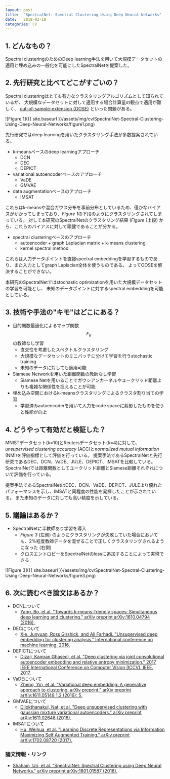 ```yaml
---
layout: post
title:  "SpectralNet: Spectral Clustering Using Deep Neural Networks"
date:   2018-02-18
categories: CV
---
```


## 1. どんなもの？

Spectral clusteringのためのDeep learning手法を用いて大規模データセットの適用と埋め込みの一般化を可能にしたSpectralNetを提案した。

## 2. 先行研究と比べてどこがすごいの？

Spectral clusteringはとても有力なクラスタリングアルゴリズムとして知られているが、
大規模なデータセットに対して適用する場合計算量の観点で適用が難しく、
[out-of-sample-extension (OOSE)](https://papers.nips.cc/paper/2461-out-of-sample-extensions-for-lle-isomap-mds-eigenmaps-and-spectral-clustering.pdf) といった問題がある。

![Figure 1]({{ site.baseurl }}/assets/img/cv/SpectralNet-Spectral-Clustering-Using-Deep-Neural-Networks/figure1.png)

先行研究ではdeep learningを用いたクラスタリング手法が多数提案されている。

- k-meansベースのdeep learningアプローチ
  - DCN
  - DEC
  - DEPICT
- variational autoencoderベースのアプローチ
  - VaDE
  - GMVAE
- data augmentationベースのアプローチ
  - IMSAT

これらはk-meansや混合ガウス分布を事前分布としているため、僅かなバイアスがかかってしまっており、*Figure 1*の下段のようにクラスタリングされてしまっている。
対して本研究のSpectralNetのクラスタリング結果 (*Figure 1*上段) から、これらのバイアスに対して頑健であることが分かる。

- spectral clusteringベースのアプローチ
  - autoencoder + graph Laplacian matrix + k-means clustering
  - kernel spectral method

これらは入力データポイントを直接spectral embeddingを学習するものであり、また入力としてgraph Laplacian全体を使うものである。
よってOOSEを解決することができない。

本研究のSpectralNetではstochastic optimizationを用いた大規模データセットの学習を可能とし、
未知のデータポイントに対するspectral embeddingを可能としている。
  
## 3. 技術や手法の"キモ"はどこにある？

- 目的関数最適化によるマップ関数 $$F_{\theta}$$ の教師なし学習
  - 直交性を考慮したスペクトルクラスタリング
  - 大規模なデータセットのミニバッチに分けて学習を行うstochastic training
  - 未知のデータに対しても適用可能
- Siamese Networkを用いた距離関数の教師なし学習
  - Siamese Netを用いることでガウシアンカーネルやユークリッド距離よりも複雑な関係性を捉えることが可能
- 埋め込み空間におけるk-meansクラスタリングによるクラスタ割り当ての学習
  - 学習済みautoencoderを用いて入力をcode spaceに射影したものを使うと性能が向上

## 4. どうやって有効だと検証した？

MNISTデータセット(k=10)とReutersデータセット(k=4)に対して、*unsupervised clustering accuracy* (ACC)と*normalized mutual information* (NMI)を評価指標として評価を行っている。
提案手法であるSpectralNetと先行研究であるDEC、DCN、VaDE、JULE、DEPICT、IMSATを比較している。SpectralNetでは距離関数としてユークリッド距離とSiamese距離それぞれについて評価を行っている。

提案手法であるSpectralNetはDEC、DCN、VaDE、DEPICT、JULEより優れたパフォーマンスを示し、IMSATと同程度の性能を発揮したことが示されている。
また未知のデータに対しても高い精度を示している。

## 5. 議論はあるか？

- SpectralNetに半教師あり学習を導入
  - *Figure 3* (左側) のようにクラスタリングが失敗していた場合においても、2%程度教師データを混ぜることで正しくクラスタリングされるようになった (右側) 
  - クロスエントロピーをSpectralNetのlossに追加することによって実現できる
  
![Figure 3]({{ site.baseurl }}/assets/img/cv/SpectralNet-Spectral-Clustering-Using-Deep-Neural-Networks/figure3.png)
  
## 6. 次に読むべき論文はあるか？

- DCNについて
  - [Yang, Bo, et al. "Towards k-means-friendly spaces: Simultaneous deep learning and clustering." arXiv preprint arXiv:1610.04794 (2016).](https://arxiv.org/abs/1610.04794)
- DECについて
  - [Xie, Junyuan, Ross Girshick, and Ali Farhadi. "Unsupervised deep embedding for clustering analysis." International conference on machine learning. 2016.](http://www.jmlr.org/proceedings/papers/v48/xieb16.pdf)
- DEPICTについて
  - [Dizaji, Kamran Ghasedi, et al. "Deep clustering via joint convolutional autoencoder embedding and relative entropy minimization." 2017 IEEE International Conference on Computer Vision (ICCV). IEEE, 2017.](http://openaccess.thecvf.com/content_ICCV_2017/papers/Dizaji_Deep_Clustering_via_ICCV_2017_paper.pdf)
- VaDEについて
  - [Zheng, Yin, et al. "Variational deep embedding: A generative approach to clustering. arXiv preprint." arXiv preprint arXiv:1611.05148 1.2 (2016): 5.](https://arxiv.org/abs/1611.05148)
- GMVAEについて
  - [Dilokthanakul, Nat, et al. "Deep unsupervised clustering with gaussian mixture variational autoencoders." arXiv preprint arXiv:1611.02648 (2016).](https://arxiv.org/abs/1611.02648)
- IMSATについて
  - [Hu, Weihua, et al. "Learning Discrete Representations via Information Maximizing Self Augmented Training." arXiv preprint arXiv:1702.08720 (2017).](https://arxiv.org/abs/1702.08720)

### 論文情報・リンク

- [Shaham, Uri, et al. "SpectralNet: Spectral Clustering using Deep Neural Networks." arXiv preprint arXiv:1801.01587 (2018).](https://arxiv.org/abs/1801.01587)
